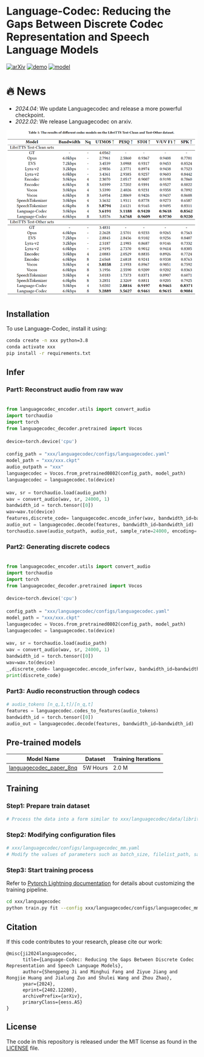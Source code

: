 # Language-Codec: Reducing the Gaps Between Discrete Codec Representation and Speech Language Models



[![arXiv](https://img.shields.io/badge/arXiv-Paper-<COLOR>.svg)](https://arxiv.org/pdf/2402.12208.pdf)
[![demo](https://img.shields.io/badge/Languagecodec-Demo-red)](https://languagecodec.github.io)
[![model](https://img.shields.io/badge/%F0%9F%A4%97%20Languagecodec-Models(New)-blue)](https://drive.google.com/file/d/1ENLyQzbJm2BTignliHHZl11DmQdWZAoX/view?usp=drive_link)


# 🔥 News
- *2024.04*: We update Languagecodec and release a more powerful checkpoint.
- *2022.02*: We release Languagecodec on arxiv.

![result](result.png)


## Installation

To use Language-Codec, install it using:

```bash
conda create -n xxx python=3.8
conda activate xxx
pip install -r requirements.txt
```

## Infer

### Part1: Reconstruct audio from raw wav

```python

from languagecodec_encoder.utils import convert_audio
import torchaudio
import torch
from languagecodec_decoder.pretrained import Vocos

device=torch.device('cpu')

config_path = "xxx/languagecodec/configs/languagecodec.yaml"
model_path = "xxx/xxx.ckpt"
audio_outpath = "xxx"
languagecodec = Vocos.from_pretrained0802(config_path, model_path)
languagecodec = languagecodec.to(device)

wav, sr = torchaudio.load(audio_path)
wav = convert_audio(wav, sr, 24000, 1) 
bandwidth_id = torch.tensor([0])
wav=wav.to(device)
features,discrete_code= languagecodec.encode_infer(wav, bandwidth_id=bandwidth_id)
audio_out = languagecodec.decode(features, bandwidth_id=bandwidth_id) 
torchaudio.save(audio_outpath, audio_out, sample_rate=24000, encoding='PCM_S', bits_per_sample=16)
```


### Part2: Generating discrete codecs
```python

from languagecodec_encoder.utils import convert_audio
import torchaudio
import torch
from languagecodec_decoder.pretrained import Vocos

device=torch.device('cpu')

config_path = "xxx/languagecodec/configs/languagecodec.yaml"
model_path = "xxx/xxx.ckpt"
languagecodec = Vocos.from_pretrained0802(config_path, model_path)
languagecodec = languagecodec.to(device)

wav, sr = torchaudio.load(audio_path)
wav = convert_audio(wav, sr, 24000, 1) 
bandwidth_id = torch.tensor([0])
wav=wav.to(device)
_,discrete_code= languagecodec.encode_infer(wav, bandwidth_id=bandwidth_id)
print(discrete_code)
```



### Part3: Audio reconstruction through codecs
```python
# audio_tokens [n_q,1,t]/[n_q,t]
features = languagecodec.codes_to_features(audio_tokens)
bandwidth_id = torch.tensor([0])  
audio_out = languagecodec.decode(features, bandwidth_id=bandwidth_id)
```




## Pre-trained models

| Model Name                                                                          | Dataset       | Training Iterations 
-------------------------------------------------------------------------------------|---------------|---------------------
| [languagecodec_paper_8nq](https://drive.google.com/file/d/1ENLyQzbJm2BTignliHHZl11DmQdWZAoX/view?usp=drive_link)         | 5W Hours      | 2.0 M           

## Training

### Step1: Prepare train dataset
```python
# Process the data into a form similar to xxx/languagecodec/data/libritts_testother.txt
```

### Step2: Modifying configuration files
```python
# xxx/languagecodec/configs/languagecodec_mm.yaml
# Modify the values of parameters such as batch_size, filelist_path, save_dir, device
```

### Step3: Start training process
Refer to [Pytorch Lightning documentation](https://lightning.ai/docs/pytorch/stable/) for details about customizing the
training pipeline.

```bash
cd xxx/languagecodec
python train.py fit --config xxx/languagecodec/configs/languagecodec_mm.yaml
```


## Citation

If this code contributes to your research, please cite our work:

```
@misc{ji2024languagecodec,
      title={Language-Codec: Reducing the Gaps Between Discrete Codec Representation and Speech Language Models}, 
      author={Shengpeng Ji and Minghui Fang and Ziyue Jiang and Rongjie Huang and Jialung Zuo and Shulei Wang and Zhou Zhao},
      year={2024},
      eprint={2402.12208},
      archivePrefix={arXiv},
      primaryClass={eess.AS}
}
```

## License

The code in this repository is released under the MIT license as found in the
[LICENSE](LICENSE) file.
